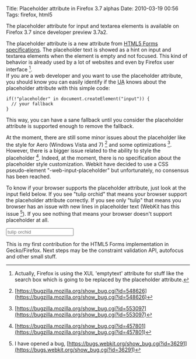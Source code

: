 Title: Placeholder attribute in Firefox 3.7 alphas
Date: 2010-03-19 00:56
Tags: firefox, html5

The placeholder attribute for input and textarea elements is available
on Firefox 3.7 since developer preview 3.7a2.

The placeholder attribute is a new attribute from [HTML5 Forms
specifications](http://dev.w3.org/html5/spec/forms.html). The placeholder text is showed as a hint on input and
textarea elements when the element is empty and not focused. This kind
of behavior is already used by a lot of websites and even by Firefox
user interface [^1].  
If you are a web developer and you want to use the placeholder
attribute, you should know you can easily identify if the
<acronym title="User Agent">UA</acronym> knows about the
placeholder attribute with this simple code:

    if(!"placeholder" in document.createElement("input")) {
      // your fallback
    }

This way, you can have a sane fallback until you consider the
placeholder attribute is supported enough to remove the fallback.

At the moment, there are still some minor issues about the placeholder
like the style for Aero (Windows Vista and 7) [^2] and some
optimizations [^3]. However, there is a bigger issue related to the
ability to style the placeholder [^4]. Indeed, at the moment, there
is no specification about the placeholder style customization. Webkit
have decided to use a CSS pseudo-element "-web-input-placeholder"
but unfortunately, no consensus has been reached.

To know if your browser supports the placeholder attribute, just look at
the input field below. If you see "tulip orchid" that means your
browser support the placeholder attribute correctly. If you see only
"tulip" that means you browser has an issue with new lines in
placeholder text (WebKit has this issue [^5]). If you see nothing
that means your browser doesn't support placeholder at all.

<input placeholder="tulip orchid"></input>

This is my first contribution for the HTML5 Forms implementation in
Gecko/Firefox. Next steps may be the constraint validation API,
autofocus and other small stuff.

[^1]: Actually, Firefox is using the XUL 'emptytext' attribute for stuff like
the search box which is going to be replaced by the placeholder attribute.
[^2]: [https://bugzilla.mozilla.org/show_bug.cgi?id=548626](https://bugzilla.mozilla.org/show_bug.cgi?id=548626)
[^3]: [https://bugzilla.mozilla.org/show_bug.cgi?id=553097](https://bugzilla.mozilla.org/show_bug.cgi?id=553097)
[^4]: [https://bugzilla.mozilla.org/show_bug.cgi?id=457801](https://bugzilla.mozilla.org/show_bug.cgi?id=457801)
[^5]: I have opened a bug, [https://bugs.webkit.org/show_bug.cgi?id=36291](https://bugs.webkit.org/show_bug.cgi?id=36291)
